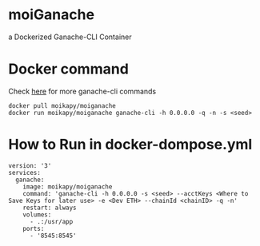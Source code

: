 # moiGanache

a Dockerized Ganache-CLI Container

# Docker command 
Check [here](https://github.com/trufflesuite/ganache-cli/blob/master/README.md) for more ganache-cli commands
```
docker pull moikapy/moiganache
docker run moikapy/moiganache ganache-cli -h 0.0.0.0 -q -n -s <seed>
```

# How to Run in docker-dompose.yml

```
version: '3'
services:
  ganache:
    image: moikapy/moiganache
    command: 'ganache-cli -h 0.0.0.0 -s <seed> --acctKeys <Where to Save Keys for later use> -e <Dev ETH> --chainId <chainID> -q -n'
    restart: always
    volumes:
      - .:/usr/app
    ports:
      - '8545:8545'
```
